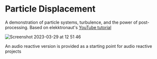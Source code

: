 # Particle Displacement

A demonstration of particle systems, turbulence, and the power of post-processing. Based on elekktronaut's [YouTube tutorial](https://www.youtube.com/watch?v=hbZjgHSCAPI)

![Screenshot 2023-03-29 at 12 51 46](https://user-images.githubusercontent.com/3166481/228526994-121ca01e-d93e-4294-a185-d6a7c3e60c63.png)

An audio reactive version is provided as a starting point for audio reactive projects

